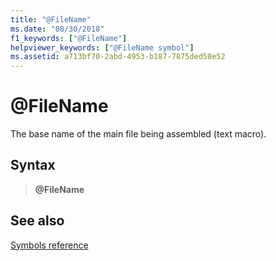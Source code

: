 ```yaml
---
title: "@FileName"
ms.date: "08/30/2018"
f1_keywords: ["@FileName"]
helpviewer_keywords: ["@FileName symbol"]
ms.assetid: a713bf70-2abd-4953-b187-7875ded58e52
---
```

# \@FileName

The base name of the main file being assembled (text macro).

## Syntax

> **\@FileName**

## See also

[Symbols reference](symbols-reference.md)
